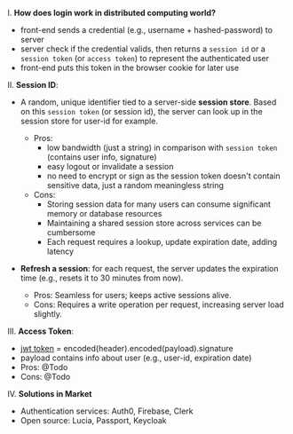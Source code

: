 I. **How does login work in distributed computing world?**
- front-end sends a credential (e.g., username + hashed-password) to server
- server check if the credential valids, then returns a `session id` or a `session token` (or `access token`) to represent the authenticated user
- front-end puts this token in the browser cookie for later use

II. **Session ID**:
- A random, unique identifier tied to a server-side **session store**. Based on this `session token` (or session id), the server can look up in the session store for user-id for example.
  - Pros:
    - low bandwidth (just a string) in comparison with `session token` (contains user info, signature)
    - easy logout or invalidate a session
    - no need to encrypt or sign as the session token doesn't contain sensitive data, just a random meaningless string  
  - Cons:
    - Storing session data for many users can consume significant memory or database resources
    - Maintaining a shared session store across services can be cumbersome
    - Each request requires a lookup, update expiration date, adding latency
      
- **Refresh a session**: for each request, the server updates the expiration time (e.g., resets it to 30 minutes from now).
  - Pros: Seamless for users; keeps active sessions alive.
  - Cons: Requires a write operation per request, increasing server load slightly.

III. **Access Token**:
- [jwt token]() = encoded(header).encoded(payload).signature
- payload contains info about user (e.g., user-id, expiration date)
- Pros: @Todo
- Cons: @Todo

IV. **Solutions in Market**
- Authentication services: Auth0, Firebase, Clerk
- Open source: Lucia, Passport, Keycloak


